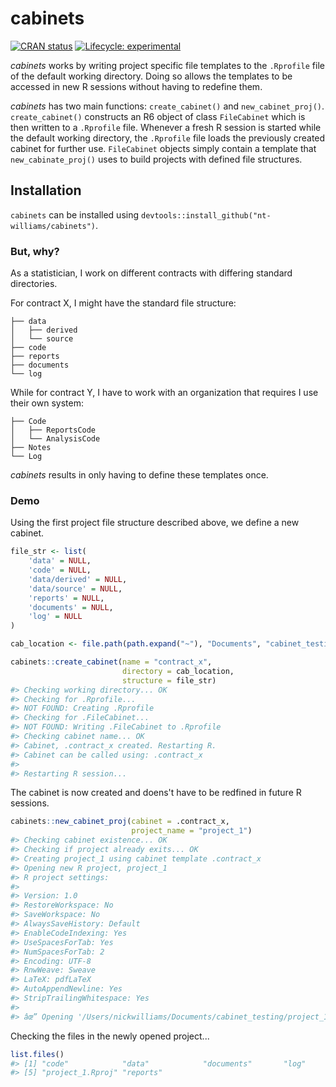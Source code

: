 # cabinets

<!-- badges: start -->
[![CRAN status](https://www.r-pkg.org/badges/version/cabinets)](https://CRAN.R-project.org/package=cabinets)
[![Lifecycle: experimental](https://img.shields.io/badge/lifecycle-experimental-orange.svg)](https://www.tidyverse.org/lifecycle/#experimental)
<!-- badges: end -->

*cabinets* works by writing project specific file templates to the `.Rprofile` file of the default working directory. Doing so allows the templates to be accessed in new R sessions without having to redefine them. 

*cabinets* has two main functions: `create_cabinet()` and `new_cabinet_proj()`. `create_cabinet()` constructs an R6 object of class `FileCabinet` which is then written to a `.Rprofile` file. Whenever a fresh R session is started while the default working directory, the `.Rprofile` file loads the previously created cabinet for further use. `FileCabinet` objects simply contain a template that `new_cabinate_proj()` uses to build projects with defined file structures. 

## Installation

`cabinets` can be installed using `devtools::install_github("nt-williams/cabinets")`.

### But, why? 

As a statistician, I work on different contracts with differing standard directories. 

For contract X, I might have the standard file structure: 
```
├── data
│   ├── derived
│   └── source
├── code
├── reports
├── documents
└── log
```
While for contract Y, I have to work with an organization that requires I use their own system: 
```
├── Code
│   ├── ReportsCode
│   └── AnalysisCode
├── Notes
└── Log
```
*cabinets* results in only having to define these templates once. 

### Demo

Using the first project file structure described above, we define a new cabinet. 

``` r
file_str <- list(
    'data' = NULL, 
    'code' = NULL, 
    'data/derived' = NULL, 
    'data/source' = NULL, 
    'reports' = NULL, 
    'documents' = NULL, 
    'log' = NULL
)

cab_location <- file.path(path.expand("~"), "Documents", "cabinet_testing")

cabinets::create_cabinet(name = "contract_x", 
                         directory = cab_location, 
                         structure = file_str)
#> Checking working directory... OK
#> Checking for .Rprofile...
#> NOT FOUND: Creating .Rprofile
#> Checking for .FileCabinet...
#> NOT FOUND: Writing .FileCabinet to .Rprofile
#> Checking cabinet name... OK
#> Cabinet, .contract_x created. Restarting R. 
#> Cabinet can be called using: .contract_x
#> 
#> Restarting R session...
```
The cabinet is now created and doens't have to be redfined in future R sessions. 

``` r
cabinets::new_cabinet_proj(cabinet = .contract_x, 
                           project_name = "project_1")
#> Checking cabinet existence... OK
#> Checking if project already exits... OK
#> Creating project_1 using cabinet template .contract_x
#> Opening new R project, project_1
#> R project settings:
#> 
#> Version: 1.0
#> RestoreWorkspace: No
#> SaveWorkspace: No
#> AlwaysSaveHistory: Default
#> EnableCodeIndexing: Yes
#> UseSpacesForTab: Yes
#> NumSpacesForTab: 2
#> Encoding: UTF-8
#> RnwWeave: Sweave
#> LaTeX: pdfLaTeX
#> AutoAppendNewline: Yes
#> StripTrailingWhitespace: Yes 
#> 
#> âœ” Opening '/Users/nickwilliams/Documents/cabinet_testing/project_1/' in new RStudio session
```
Checking the files in the newly opened project...

``` r
list.files()
#> [1] "code"            "data"            "documents"       "log"            
#> [5] "project_1.Rproj" "reports"
```



    
